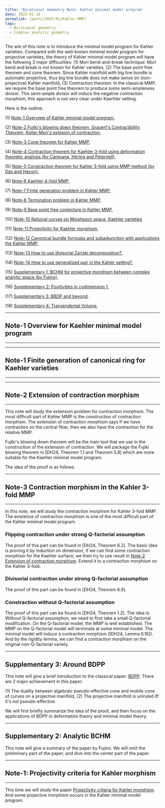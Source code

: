 ```yaml
---
title: 'Birational Geometry Note: Kahler minimal model program'
date: 2025-01-18
permalink: /posts/2025/01/Kahler-MMP/
tags:
  - Birational geometry
  - Complex analytic geometry
---
```


The aim of this note is to introduce the minimal model program for Kahler varieties. Compared with the well-known minimal model program for projective varieties, the theory of Kahler minimal model program will have the following 3 major difficuilties: (1) Mori bend-and-break technique: Mori bend and break is not known for Kahler varieties, (2) The base point free theorem and cone theorem: Since Kahler manifold with big line bundle is automatic projective, thus big line bundle does not make sense on (non-projective) Kahler manifold, (3) Contraction theorem: In the classical MMP, we require the base point free theorem to produce some semi-ampleness divisor. This semi-ample divisor will induce the negative contraction morphism, this approach is not very clear under Kaerhler setting.


Here is the outline:

(1) [Note-1 Overview of Kahler minimal model program](https://yilimath.github.io/files/Birational/KahlerMMP/Overview.pdf),

(2) [Note-2 Fujiki's blowing down theorem, Grauert's Contractibility Theorem, Kollar-Mori's extesion of contraction](https://yilimath.github.io/files/Birational/KahlerMMP/ExtensionContraction.pdf),

(3) [Note-3 Cone theorem for Kahler MMP](),

(4) [Note-4 Contraction theorem for Kaehler 3-fold using deformation theoretic analysis (by Campana, Höring and Peternell)](https://yilimath.github.io/files/Birational/KahlerMMP/ContractionNefReduction.pdf),

(5) [Note-5 Constraction theorem for Kahler 3-fold using MMP method (by Das and Hacon)](https://yilimath.github.io/files/Birational/KahlerMMP/ContractionDasHacon.pdf),

(6) [Note-6 Kaehler 4-fold MMP](),

(7) [Note-7 Finite generation problem in Kahler MMP](),

(8) [Note-8 Termination problem in Kahler MMP](),

(9) [Note-9 Base point free conjecture in Kahler MMP](),

(10) [Note-10 Rational curves on Moishezon space, Kaehler varieties](https://yilimath.github.io/files/Birational/KahlerMMP/MoriBendBreakMoishezon.pdf)

(11) [Note-11 Projectivity for Kaehler morphism](),

(12) [Note-12 Canonical bundle formulas and subadjunction with applications the Kahler MMP](),

(13) [Note-13 How to use divisorial Zariski decomposition?](),

(14) [Note-14 How to use generalized pair in the Kahler setting?](),

(15) [Supplementary 1: BCHM for projective morphism between complex analytic space (by Fujino)](),

(16) [Supplementary 2: Positivities in codimension 1](),

(17) [Supplementary 3: BBDP and beyond](),

(18) [Supplementary 4: Transendental Volume](),

---
## Note-1 Overview for Kaehler minimal model program
---


---
## Note-1 Finite generation of canonical ring for Kaehler varieties
---



---
## Note-2 Extension of contraction morphism
---

This note will study the extension problem for contraction morphism. The most difficult part of Kahler MMP is the construction of contraction morphism. The extension of contraction morphism says if we have contraction on the central fiber, then we also have the contraction for the relative MMP. 

Fujiki's blowing down theorem will be the main tool that we use in the construction of the extension of contraction. We will package the Fujiki blowing theorem in [DH24, Theorem 1.1 and Theorem 5.8] which are more suitable for the Kaehler minimal model program. 

The idea of the proof is as follows. 


---
## Note-3 Contraction morphism in the Kahler 3-fold MMP
---

In this note, we will study the contraction morphism for Kahler 3-fold MMP. The existence of contraction morphism is one of the most difficult part of the Kahler minimal model program. 


### Flipping contraction under strong Q-factorial assumption

The proof of this part can be found in [DH24, Theorem 6.2]. The basic idea is proving it by induction on dimension, if we can find some contraction morphism for the Kaehler surface, we then try to use result in [Note-2 Extension of contraction morphism](https://yilimath.github.io/files/Birational/KahlerMMP/ExtensionContraction.pdf). Extend it to a contraction morphism on the Kahler 3-fold. 



### Divisorial contraction under strong Q-factorial assumption

The proof of this part can be found in [DH24, Theorem 6.9]. 


### Constraction without Q-factorial assumption

The proof of this part can be found in [DH24, Theorem 1.2]. The idea is: Without Q-factorial assumption, we need to first take a small Q-factorial modification. On the Q-factorial model, the MMP is well established. The MMP on the Q-factorial model will terminate at some minimal model. The minimal model will induce a contraction morphism ([DH24, Lemma 6.16]). And by the rigidity lemma, we can find a contraction morphism on the original non-Q-factorial variety.



---
## Supplementary 3: Around BDPP

This note will give a brief introduction to the classical paper: [BDPP](http://sebastien.boucksom.perso.math.cnrs.fr/publis/BDPP.pdf). There are 2 major achievement in this paper:

(1) The duality between algebraic pseudo-effective cone and mobile cone of curves on a projective manifold,
(2) The projective manifold is uniruled iff it's not pseudo-effective.

We will first briefly summarize the idea of the proof, and then focus on the applications of BDPP in deformation theory and minimal model theory.




---
## Supplementary 2: Analytic BCHM

This note will give a summary of the paper by Fujino. We will omit the preliminary part of the paper, and dive into the center part of the paper. 



---
## Note-1: Projectivity criteria for Kahler morphism
---

This time we will study the paper [Projectivity criteria for Kahler morphism](https://arxiv.org/abs/2404.13927). And some projective morphism occurs in the Kahler minimal model program.

